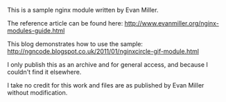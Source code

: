 This is a sample nginx module written by Evan Miller.

The reference article can be found here:
http://www.evanmiller.org/nginx-modules-guide.html

This blog demonstrates how to use the sample:
http://ngncode.blogspot.co.uk/2011/01/nginxcircle-gif-module.html 

I only publish this as an archive and for general access, and because
I couldn't find it elsewhere.

I take no credit for this work and files are as published by
Evan Miller without modification.
